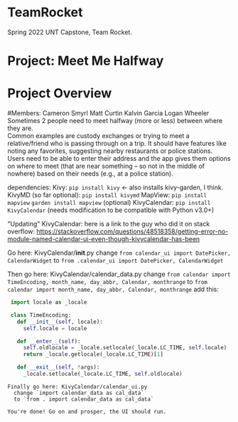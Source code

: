 # TeamRocket
Spring 2022 UNT Capstone, Team Rocket.

# Project: Meet Me Halfway
# Project Overview
#Members:
Cameron Smyrl
Matt Curtin
Kalvin Garcia
Logan Wheeler
Sometimes 2 people need to meet halfway (more or less) between where they are.  
Common examples are custody exchanges or trying to meet a relative/friend who is
passing through on a trip.  It should have features like noting any favorites, suggesting
nearby restaurants or police stations.  Users need to be able to enter their address and
the app gives them options on where to meet (that are near something – so not in the
middle of nowhere) based on their needs (e.g., at a police station).

dependencies:
  Kivy:
    `pip install kivy` <- also installs kivy-garden, I think.
  KivyMD (so far optional):
    `pip install kivymd`
  MapView:
    `pip install mapview`
    `garden install mapview` (optional)
  KivyCalendar:
    `pip install KivyCalendar` (needs modification to be compatible with Python v3.0+)

"Updating" KivyCalendar:
  here is a link to the guy who did it on stack overflow: https://stackoverflow.com/questions/48518358/getting-error-no-module-named-calendar-ui-even-though-kivycalendar-has-been

  Go here: KivyCalendar/__init__.py
    change `from calendar_ui import DatePicker, CalendarWidget`
    to `from .calendar_ui import DatePicker, CalendarWidget`

  Then go here: KivyCalendar/calendar_data.py
    change `from calendar import TimeEncoding, month_name, day_abbr, Calendar, monthrange`
    to `from calendar import month_name, day_abbr, Calendar, monthrange`
    add this:
    
   ```python
    import locale as _locale

    class TimeEncoding:
      def __init__(self, locale):
        self.locale = locale

      def __enter__(self):
        self.oldlocale = _locale.setlocale(_locale.LC_TIME, self.locale)
        return _locale.getlocale(_locale.LC_TIME)[1]

      def __exit__(self, *args):
        _locale.setlocale(_locale.LC_TIME, self.oldlocale)
   ```
        
    Finally go here: KivyCalendar/calendar_ui.py
      change `import calendar_data as cal_data`
      to `from . import calendar_data as cal_data`

    You're done! Go on and prosper, the UI should run.
